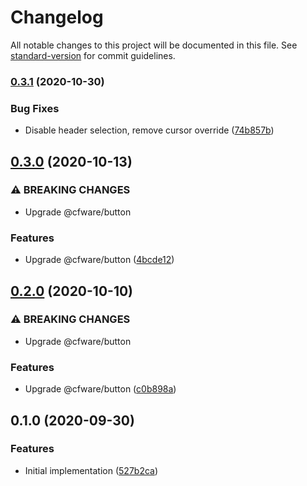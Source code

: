 # Changelog

All notable changes to this project will be documented in this file. See [standard-version](https://github.com/conventional-changelog/standard-version) for commit guidelines.

### [0.3.1](https://github.com/cfware/list/compare/v0.3.0...v0.3.1) (2020-10-30)


### Bug Fixes

* Disable header selection, remove cursor override ([74b857b](https://github.com/cfware/list/commit/74b857b9162dfe781158b44bfe094b37c42e7574))

## [0.3.0](https://github.com/cfware/list/compare/v0.2.0...v0.3.0) (2020-10-13)


### ⚠ BREAKING CHANGES

* Upgrade @cfware/button

### Features

* Upgrade @cfware/button ([4bcde12](https://github.com/cfware/list/commit/4bcde122064dde5f46bfcf3db967ac99ec0d6395))

## [0.2.0](https://github.com/cfware/list/compare/v0.1.0...v0.2.0) (2020-10-10)


### ⚠ BREAKING CHANGES

* Upgrade @cfware/button

### Features

* Upgrade @cfware/button ([c0b898a](https://github.com/cfware/list/commit/c0b898a72925d1fe37b4002666b1bd3f7c48228a))

## 0.1.0 (2020-09-30)


### Features

* Initial implementation ([527b2ca](https://github.com/cfware/list/commit/527b2ca430fd2be2ffaf7072cc14dbd1e68b7257))
